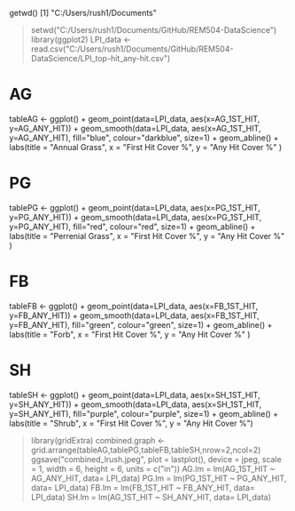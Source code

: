 getwd()
[1] "C:/Users/rush1/Documents"
> setwd("C:/Users/rush1/Documents/GitHub/REM504-DataScience")
> library(ggplot2)
>LPI_data <- read.csv("C:/Users/rush1/Documents/GitHub/REM504-DataScience/LPI_top-hit_any-hit.csv")

  # AG
  tableAG <- ggplot() +  geom_point(data=LPI_data, aes(x=AG_1ST_HIT, y=AG_ANY_HIT)) +
  geom_smooth(data=LPI_data, aes(x=AG_1ST_HIT, y=AG_ANY_HIT), fill="blue",
              colour="darkblue", size=1) + geom_abline() + labs(title = "Annual Grass", x = "First Hit Cover %", y = "Any Hit Cover %" )
  # PG
  tablePG <- ggplot() +  geom_point(data=LPI_data, aes(x=PG_1ST_HIT, y=PG_ANY_HIT)) +
  geom_smooth(data=LPI_data, aes(x=PG_1ST_HIT, y=PG_ANY_HIT), fill="red",
              colour="red", size=1) + geom_abline() + labs(title = "Perrenial Grass", x = "First Hit Cover %", y = "Any Hit Cover %" )
  # FB
 tableFB <- ggplot() + geom_point(data=LPI_data, aes(x=FB_1ST_HIT, y=FB_ANY_HIT)) +
  geom_smooth(data=LPI_data, aes(x=FB_1ST_HIT, y=FB_ANY_HIT), fill="green",
              colour="green", size=1) + geom_abline() + labs(title = "Forb", x = "First Hit Cover %", y = "Any Hit Cover %" )
  # SH
 tableSH <- ggplot() + geom_point(data=LPI_data, aes(x=SH_1ST_HIT, y=SH_ANY_HIT)) +
  geom_smooth(data=LPI_data, aes(x=SH_1ST_HIT, y=SH_ANY_HIT), fill="purple",
              colour="purple", size=1) + geom_abline() + labs(title = "Shrub", x = "First Hit Cover %", y = "Any Hit Cover %")
>library(gridExtra)
>combined.graph <- grid.arrange(tableAG,tablePG,tableFB,tableSH,nrow=2,ncol=2)
>ggsave("combined_lrush.jpeg", plot = lastplot(), device = jpeg, scale = 1, width = 6, height = 6, units = c("in"))
> AG.lm = lm(AG_1ST_HIT ~ AG_ANY_HIT, data= LPI_data)
> PG.lm = lm(PG_1ST_HIT ~ PG_ANY_HIT, data= LPI_data)
> FB.lm = lm(FB_1ST_HIT ~ FB_ANY_HIT, data= LPI_data)
> SH.lm = lm(AG_1ST_HIT ~ SH_ANY_HIT, data= LPI_data)
